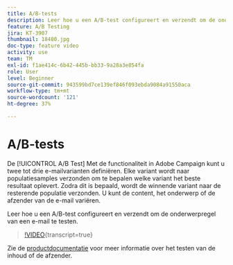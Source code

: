 ```yaml
---
title: A/B-tests
description: Leer hoe u een A/B-test configureert en verzendt om de onderwerpregel van een e-mail te testen.
feature: A/B Testing
jira: KT-3907
thumbnail: 18480.jpg
doc-type: feature video
activity: use
team: TM
exl-id: f1ae414c-6b42-445b-bb33-9a28a3e854fa
role: User
level: Beginner
source-git-commit: 943599bd7ce139ef846f093ebda9084a91550aca
workflow-type: tm+mt
source-wordcount: '121'
ht-degree: 37%

---
```


# A/B-tests

De [!UICONTROL A/B Test] Met de functionaliteit in Adobe Campaign kunt u twee tot drie e-mailvarianten definiëren. Elke variant wordt naar populatiesamples verzonden om te bepalen welke variant het beste resultaat oplevert. Zodra dit is bepaald, wordt de winnende variant naar de resterende populatie verzonden. U kunt de content, het onderwerp of de afzender van de e-mail variëren.

Leer hoe u een A/B-test configureert en verzendt om de onderwerpregel van een e-mail te testen.

>[!VIDEO](https://video.tv.adobe.com/v/18480?learn=on){transcript=true}

Zie de [productdocumentatie](https://experienceleague.adobe.com/docs/campaign-standard/using/communication-channels/email-messages/designing-an-a-b-test-email.html) voor meer informatie over het testen van de inhoud of de afzender.
